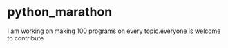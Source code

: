 # python_marathon
I am working on making 100 programs on every topic.everyone is welcome to contribute
